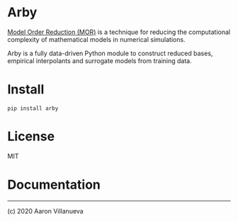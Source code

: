 # Arby

[Model Order Reduction (MOR)](https://en.wikipedia.org/wiki/Model_order_reduction) is a technique for reducing the computational complexity of mathematical models in numerical simulations.

Arby is a fully data-driven Python module to construct reduced bases, empirical interpolants and surrogate models from training data.

# Install

```pip install arby```


# License

MIT

# Documentation


***

(c) 2020 Aaron Villanueva
